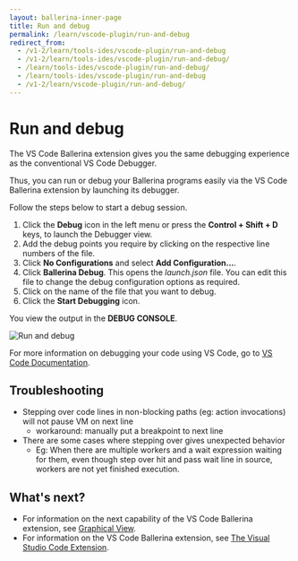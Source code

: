 ```yaml
---
layout: ballerina-inner-page
title: Run and debug
permalink: /learn/vscode-plugin/run-and-debug
redirect_from:
  - /v1-2/learn/tools-ides/vscode-plugin/run-and-debug
  - /v1-2/learn/tools-ides/vscode-plugin/run-and-debug/
  - /learn/tools-ides/vscode-plugin/run-and-debug/
  - /learn/tools-ides/vscode-plugin/run-and-debug
  - /v1-2/learn/vscode-plugin/run-and-debug/
---
```


# Run and debug

The VS Code Ballerina extension gives you the  same debugging experience as the conventional VS Code Debugger.

Thus, you can run or debug your Ballerina programs easily via the VS Code Ballerina extension by launching its debugger. 

Follow the steps below to start a 
debug session. 

1. Click the **Debug** icon in the left menu or press the **Control + Shift + D** keys, to launch the Debugger view.
2. Add the debug points you require by clicking on the respective line numbers of the file.
3. Click **No Configurations** and select **Add Configuration...**. 
4. Click **Ballerina Debug**. This opens the *launch.json* file. You can edit this file to change the debug configuration options as required.
5. Click on the name of the file that you want to debug.
6. Click the **Start Debugging** icon.

You view the output in the **DEBUG CONSOLE**.

![Run and debug](/v1-2/learn/images/run-and-debug.gif)

For more information on debugging your code using VS Code, go to [VS Code Documentation](https://code.visualstudio.com/docs/editor/debugging).

## Troubleshooting
- Stepping over code lines in non-blocking paths (eg: action invocations) will not pause VM on next line
    - workaround: manually put a breakpoint to next line
- There are some cases where stepping over gives unexpected behavior
    - Eg: When there are multiple workers and a wait expression waiting for them, even though step over hit and pass wait line in source, workers are not yet finished execution.

## What's next?

 - For information on the next capability of the VS Code Ballerina extension, see [Graphical View](/v1-2/learn/vscode-plugin/graphical-editor).
 - For information on the VS Code Ballerina extension, see [The Visual Studio Code Extension](/v1-2/learn/vscode-plugin).